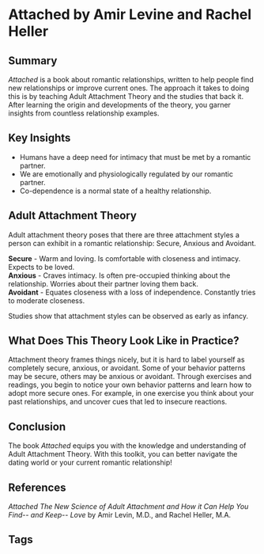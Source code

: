 # Attached by Amir Levine and Rachel Heller

## Summary
*Attached* is a book about romantic relationships, written to help people find new relationships or improve current ones. The approach it takes to doing this is by teaching Adult Attachment Theory and the studies that back it. After learning the origin and developments of the theory, you garner insights from countless relationship examples. 

## Key Insights
* Humans have a deep need for intimacy that must be met by a romantic partner.  
* We are emotionally and physiologically regulated by our romantic partner.  
* Co-dependence is a normal state of a healthy relationship.  

## Adult Attachment Theory
Adult attachment theory poses that there are three attachment styles a person can exhibit in a romantic relationship: Secure, Anxious and Avoidant.  

**Secure** - Warm and loving. Is comfortable with closeness and intimacy. Expects to be loved.  
**Anxious** - Craves intimacy. Is often pre-occupied thinking about the relationship. Worries about their partner loving them back.  
**Avoidant** - Equates closeness with a loss of independence. Constantly tries to moderate closeness.  

Studies show that attachment styles can be observed as early as infancy.

## What Does This Theory Look Like in Practice?
Attachment theory frames things nicely, but it is hard to label yourself as completely secure, anxious, or avoidant. Some of your behavior patterns may be secure, others may be anxious or avoidant. Through exercises and readings, you begin to notice your own behavior patterns and learn how to adopt more secure ones. For example, in one exercise you think about your past relationships, and uncover cues that led to insecure reactions.  

## Conclusion
The book *Attached* equips you with the knowledge and understanding of Adult Attachment Theory. With this toolkit, you can better navigate the dating world or your current romantic relationship!  

## References
*Attached The New Science of Adult Attachment and How it Can Help You Find-- and Keep-- Love* by Amir Levin, M.D., and Rachel Heller, M.A.

## Tags
